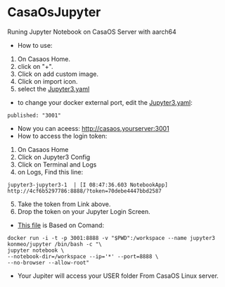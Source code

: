 

# CasaOsJupyter
Runing Jupyter Notebook on CasaOS Server with aarch64
- How to use:
1. On Casaos Home.
2. click on "+".
3. Click on add custom image.
4. Click on import icon.
5. select the [Jupyter3.yaml](https://github.com/hqnicolas/CasaOsJupyter/blob/main/jupyter3.yaml)
- to change your docker external port, edit the [Jupyter3.yaml](https://github.com/hqnicolas/CasaOsJupyter/blob/main/jupyter3.yaml):
```
published: "3001"
```
- Now you can aceess: http://casaos.yourserver:3001
- How to access the login token:
1. On Casaos Home
2. Click on Jupyter3 Config
3. Click on Terminal and Logs
4. on Logs, Find this line:
```
jupyter3-jupyter3-1  | [I 08:47:36.603 NotebookApp] http://4cf6b5297786:8888/?token=70debe4447bbd2587
```
5. Take the token from Link above.
6. Drop the token on your Jupyter Login Screen.
- [This file](https://github.com/hqnicolas/CasaOsJupyter/blob/main/jupyter3.yaml) is Based on Comand:
```
docker run -i -t -p 3001:8888 -v "$PWD":/workspace --name jupyter3 konmeo/jupyter /bin/bash -c "\
jupyter notebook \
--notebook-dir=/workspace --ip='*' --port=8888 \
--no-browser --allow-root"
``` 
- Your Jupiter will access your USER folder From CasaOS Linux server.
